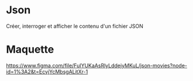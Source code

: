 # Json
Créer, interroger et afficher le contenu d'un fichier JSON
# Maquette
https://www.figma.com/file/FuIYUKaAsRlyLddejyMKuL/json-movies?node-id=1%3A2&t=EcvjYcMbsgALitXr-1
